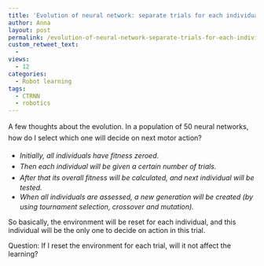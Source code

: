```yaml
---
title: 'Evolution of neural network: separate trials for each individual?'
author: Anna
layout: post
permalink: /evolution-of-neural-network-separate-trials-for-each-individual/
custom_retweet_text:
  - 
views:
  - 12
categories:
  - Robot learning
tags:
  - CTRNN
  - robotics
---
```

A few thoughts about the evolution. <span style="line-height: 1.6;">In a population of 50 neural networks, how do I select which one will decide on next motor action?</span>

  * <em id="__mceDel"><span style="line-height: 1.6;">Initially, all individuals have fitness zeroed. </span></em>
  * <em id="__mceDel"><span style="line-height: 1.6;">Then each individual will be given a certain number of trials. </span></em>
  * <em id="__mceDel"><span style="line-height: 1.6;">After that its overall fitness will be calculated, and next individual will be tested. </span></em>
  * <em id="__mceDel"><span style="line-height: 1.6;">When all individuals are assessed, a new generation will be created (by using tournament selection, crossover and mutation).</span></em>

So basically, the environment will be reset for each individual, and this individual will be the only one to decide on action in this trial.

Question: If I reset the environment for each trial, will it not affect the learning?